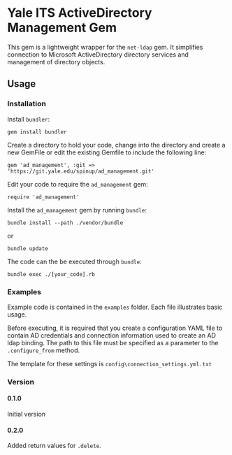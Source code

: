 # Yale ITS ActiveDirectory Management Gem

This gem is a lightweight wrapper for the `net-ldap` gem. It simplifies connection to Microsoft ActiveDirectory directory services and management of directory objects.

## Usage

### Installation

Install `bundler`:


    gem install bundler


Create a directory to hold your code, change into the directory and create a new GemFile or edit the existing Gemfile to include the following line:

    gem 'ad_management', :git => 'https://git.yale.edu/spinup/ad_management.git'

Edit your code to require the `ad_management` gem:

    require 'ad_management'

Install the `ad_management` gem by running `bundle`:

    bundle install --path ./vendor/bundle

or

    bundle update

The code can the be executed through `bundle`:

    bundle exec ./[your_code].rb


### Examples

Example code is contained in the `examples` folder. Each file illustrates basic usage.

Before executing, it is required that you create a configuration YAML file to contain AD credentials and connection information used to create an AD ldap binding. The path to this file must be specified as a parameter to the `.configure_from` method.

The template for these settings is `config\connection_settings.yml.txt`

### Version

#### 0.1.0

Initial version

#### 0.2.0

Added return values for `.delete`.